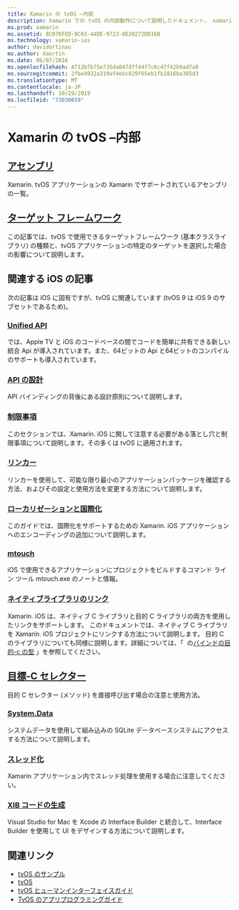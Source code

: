 ```yaml
---
title: Xamarin の tvOS –内部
description: Xamarin での tvOS の内部動作について説明したドキュメント。 xamarin. iOS に基づいています。 リンクコンテンツでは、アセンブリ、ターゲットフレームワーク、および関連する iOS の概念について説明します。
ms.prod: xamarin
ms.assetid: 8C076FED-9C03-44DE-9723-0E20272DD16B
ms.technology: xamarin-ios
author: davidortinau
ms.author: daortin
ms.date: 06/07/2016
ms.openlocfilehash: 4712b7b75e735da047d7f44f7c6c47f42b9ad7a8
ms.sourcegitcommit: 2fbe4932a319af4ebc829f65eb1fb1816ba305d3
ms.translationtype: MT
ms.contentlocale: ja-JP
ms.lasthandoff: 10/29/2019
ms.locfileid: "73030659"
---
```

# <a name="tvos-in-xamarin-internals"></a>Xamarin の tvOS –内部 

## <a name="assembliesiostvosinternalsassembliesmd"></a>[アセンブリ](~/ios/tvos/internals/assemblies.md)

Xamarin. tvOS アプリケーションの Xamarin でサポートされているアセンブリの一覧。

## <a name="target-frameworksiostvosinternalsframeworksmd"></a>[ターゲット フレームワーク](~/ios/tvos/internals/frameworks.md)

この記事では、tvOS で使用できるターゲットフレームワーク (基本クラスライブラリ) の種類と、tvOS アプリケーションの特定のターゲットを選択した場合の影響について説明します。

## <a name="related-ios-articles"></a>関連する iOS の記事

次の記事は iOS に固有ですが、tvOS に関連しています (tvOS 9 は iOS 9 のサブセットであるため)。

### <a name="unified-apicross-platformmaciosunifiedindexmd"></a>[Unified API](~/cross-platform/macios/unified/index.md)

では、Apple TV と iOS のコードベースの間でコードを簡単に共有できる新しい統合 Api が導入されています。また、64ビットの Api と64ビットのコンパイルのサポートも導入されています。  

### <a name="api-designiosinternalsapi-designindexmd"></a>[API の設計](~/ios/internals/api-design/index.md)

API バインディングの背後にある設計原則について説明します。

### <a name="limitationsiosinternalslimitationsmd"></a>[制限事項](~/ios/internals/limitations.md)

このセクションでは、Xamarin. iOS に関して注意する必要がある落とし穴と制限事項について説明します。その多くは tvOS に適用されます。

### <a name="linkeriosdeploy-testlinkermd"></a>[リンカー](~/ios/deploy-test/linker.md)

リンカーを使用して、可能な限り最小のアプリケーションパッケージを確認する方法、およびその設定と使用方法を変更する方法について説明します。

### <a name="localization-and-internationalizationiosapp-fundamentalslocalizationindexmd"></a>[ローカリゼーションと国際化](~/ios/app-fundamentals/localization/index.md)

このガイドでは、国際化をサポートするための Xamarin. iOS アプリケーションへのエンコーディングの追加について説明します。

### <a name="mtouchiosdeploy-testmtouchmd"></a>[mtouch](~/ios/deploy-test/mtouch.md)

iOS で使用できるアプリケーションにプロジェクトをビルドするコマンド ライン ツール mtouch.exe のノートと情報。

### <a name="linking-native-librariesiosplatformnative-interopmd"></a>[ネイティブライブラリのリンク](~/ios/platform/native-interop.md)

Xamarin. iOS は、ネイティブ C ライブラリと目的 C ライブラリの両方を使用したリンクをサポートします。 このドキュメントでは、ネイティブ C ライブラリを Xamarin. iOS プロジェクトにリンクする方法について説明します。 目的 C のライブラリについても同様に説明します。詳細については、「&nbsp; の[バインドの目的-c の型](~/ios/platform/binding-objective-c/index.md)&nbsp;」を参照してください。

## <a name="objective-c-selectorsiosinternalsobjective-c-selectorsmd"></a>[目標-C セレクター](~/ios/internals/objective-c-selectors.md)

目的 C セレクター (メソッド) を直接呼び出す場合の注意と使用方法。

### <a name="systemdataiosdata-cloudsystemdatamd"></a>[System.Data](~/ios/data-cloud/system.data.md)

システムデータを使用して組み込みの SQLite データベースシステムにアクセスする方法について説明します。

### <a name="threadingiosapp-fundamentalsthreadingmd"></a>[スレッド化](~/ios/app-fundamentals/threading.md)

Xamarin アプリケーション内でスレッド処理を使用する場合に注意してください。

### <a name="xib-code-generationiosinternalsxib-code-generationmd"></a>[XIB コードの生成](~/ios/internals/xib-code-generation.md)

Visual Studio for Mac を Xcode の Interface Builder と統合して、Interface Builder を使用して UI をデザインする方法について説明します。

## <a name="related-links"></a>関連リンク

- [tvOS のサンプル](https://docs.microsoft.com/samples/browse/?products=xamarin&term=Xamarin.iOS+tvOS)
- [tvOS](https://developer.apple.com/tvos/)
- [tvOS ヒューマンインターフェイスガイド](https://developer.apple.com/tvos/human-interface-guidelines/)
- [TvOS のアプリプログラミングガイド](https://developer.apple.com/library/prerelease/tvos/documentation/General/Conceptual/AppleTV_PG/)
